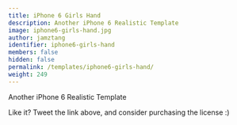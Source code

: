 ```yaml
---
title: iPhone 6 Girls Hand
description: Another iPhone 6 Realistic Template
image: iphone6-girls-hand.jpg
author: jamztang
identifier: iphone6-girls-hand
members: false
hidden: false
permalink: /templates/iphone6-girls-hand/
weight: 249
---
```


Another iPhone 6 Realistic Template

Like it? Tweet the link above, and consider purchasing the license :)